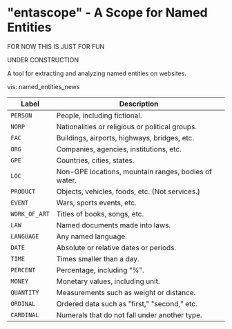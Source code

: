 # "entascope" - A Scope for Named Entities

FOR NOW THIS IS JUST FOR FUN

UNDER CONSTRUCTION 

A tool for extracting and analyzing named entities on websites. 

vis: named_entities_news


| Label  | Description |
| ------------- | ------------- |
| `PERSON`  | People, including fictional.  |
| `NORP`  | Nationalities or religious or political groups.  |
| `FAC` | Buildings, airports, highways, bridges, etc. |
| `ORG` | Companies, agencies, institutions, etc. |
| `GPE` | Countries, cities, states. |
| `LOC` | Non-GPE locations, mountain ranges, bodies of water. |
| `PRODUCT` | Objects, vehicles, foods, etc. (Not services.) |
| `EVENT` | Wars, sports events, etc. |
| `WORK_OF_ART` | Titles of books, songs, etc. |
| `LAW` | Named documents made into laws. |
| `LANGUAGE` | Any named language. |
| `DATE` | Absolute or relative dates or periods. |
| `TIME` | Times smaller than a day. |
| `PERCENT` | Percentage, including "%". |
| `MONEY` | Monetary values, including unit. |
| `QUANTITY` | Measurements such as weight or distance. |
| `ORDINAL` | Ordered data such as "first," "second," etc. |
| `CARDINAL` | Numerals that do not fall under another type. |
